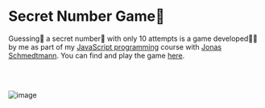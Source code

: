 # Secret Number Game🔢
Guessing🤔 a secret number🔢 with only 10 attempts is a game developed🧑‍💻 by me as part of my [JavaScript programming](https://www.udemy.com/course/the-complete-javascript-course/?utm_campaign=website1010&utm_medium=website1010&utm_source=mycoupon) course with [Jonas Schmedtmann](https://codingheroes.io/). You can find and play the game [here](https://kmohamedalie.github.io/gsn-game/).


<br><br>


![image](https://github.com/Kmohamedalie/gsn/assets/63104472/83f02643-f139-4ef2-b028-ce3ea0c4bb56)
